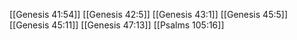 [[Genesis 41:54]]
[[Genesis 42:5]]
[[Genesis 43:1]]
[[Genesis 45:5]]
[[Genesis 45:11]]
[[Genesis 47:13]]
[[Psalms 105:16]]
